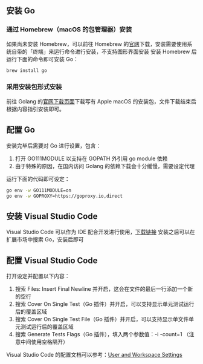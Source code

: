 ## 安装 Go

### 通过 Homebrew（macOS 的包管理器）安装

如果尚未安装 Homebrew，可以前往 Homebrew 的[官网](https://brew.sh/index_zh-cn)下载，安装需要使用系统自带的「终端」来运行命令进行安装，不支持图形界面安装
安装 Homebrew 后运行下面的命令即可安装 Go：

```sh
brew install go
```

### 采用安装包形式安装

前往 Golang 的[官网下载页面](https://golang.org/dl/)下载写有 Apple macOS 的安装包，文件下载结束后根据内容指引安装即可。

## 配置 Go

安装完毕后需要对 Go 进行设置，包含：

1. 打开 GO111MODULE 以支持在 GOPATH 外引用 go module 依赖
2. 由于特殊的原因，在国内访问 Golang 的依赖下载会十分缓慢，需要设定代理

运行下面的代码即可设定：

```sh
go env -w GO111MODULE=on
go env -w GOPROXY=https://goproxy.io,direct
```

## 安装 Visual Studio Code

Visual Studio Code 可以作为 IDE 配合开发进行使用，[下载链接](https://code.visualstudio.com/#alt-downloads)
安装之后可以在扩展市场中搜索 Go，安装后即可

## 配置 Visual Studio Code

打开设定并配置以下内容：

1. 搜索 Files: Insert Final Newline 并开启，这会在文件的最后一行添加一个新的空行
2. 搜索 Cover On Single Test（Go 插件）并开启，可以支持显示单元测试运行后的覆盖区域
3. 搜索 Cover On Single Test File（Go 插件）并开启，可以支持显示单文件单元测试运行后的覆盖区域
4. 搜索 Generate Tests Flags（Go 插件），填入两个参数值：-i -count=1 （注意中间使用空格隔开）

Visual Studio Code 的配置文档可以参考：[User and Workspace Settings](https://code.visualstudio.com/docs/getstarted/settings)

